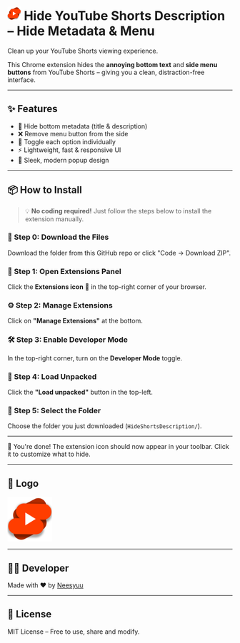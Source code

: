 # <img src="./HideShortsDescription/icons/icon128.png" alt="YouTube Shorts Cleaner" width="30" height="30"/> Hide YouTube Shorts Description – Hide Metadata & Menu



Clean up your YouTube Shorts viewing experience.

This Chrome extension hides the **annoying bottom text** and **side menu buttons** from YouTube Shorts – giving you a clean, distraction-free interface.

---

## ✨ Features
- 🚫 Hide bottom metadata (title & description)
- ❌ Remove menu button from the side
- 🎯 Toggle each option individually
- ⚡ Lightweight, fast & responsive UI
- 🎨 Sleek, modern popup design

---

## 📦 How to Install

> 💡 **No coding required!** Just follow the steps below to install the extension manually.

### 🔽 Step 0: Download the Files
Download the folder from this GitHub repo or click "Code → Download ZIP".


### 🧩 Step 1: Open Extensions Panel
Click the **Extensions icon** 🧩 in the top-right corner of your browser.


### ⚙️ Step 2: Manage Extensions
Click on **"Manage Extensions"** at the bottom.


### 🛠 Step 3: Enable Developer Mode
In the top-right corner, turn on the **Developer Mode** toggle.


### 📂 Step 4: Load Unpacked
Click the **"Load unpacked"** button in the top-left.


### 📁 Step 5: Select the Folder
Choose the folder you just downloaded (`HideShortsDescription/`).


---

🎉 You're done! The extension icon should now appear in your toolbar. Click it to customize what to hide.

---

## 📸 Logo

<img src="./HideShortsDescription/icons/icon128.png" alt="YouTube Shorts Cleaner" width="100" height="100"/>

---

## 👨‍💻 Developer
Made with ❤️ by [Neesyuu](https://github.com/Neesyuu)

---

## 📄 License
MIT License – Free to use, share and modify.

